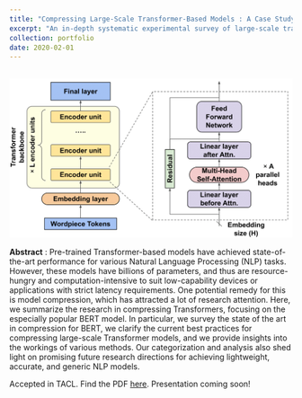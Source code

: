 ```yaml
---
title: "Compressing Large-Scale Transformer-Based Models : A Case Study on BERT"
excerpt: "An in-depth systematic experimental survey of large-scale transformer models like BERT."
collection: portfolio
date: 2020-02-01
---
```


<br/><img src='/images/bert_breakdown.png'>

**Abstract** : Pre-trained Transformer-based models have achieved state-of-the-art performance for various Natural Language Processing (NLP) tasks. However, these models have billions of parameters, and thus are resource-hungry and computation-intensive to suit low-capability devices or applications with strict latency requirements. One potential remedy for this is model compression, which has attracted a lot of research attention. Here, we summarize the research in compressing Transformers, focusing on the especially popular BERT model. In particular, we survey the state of the art in compression for BERT, we clarify the current best practices for compressing large-scale Transformer models, and we provide insights into the workings of various methods. Our categorization and analysis also shed light on promising future research directions for achieving lightweight, accurate, and generic NLP models.

Accepted in TACL. Find the PDF [here](http://prakharg24.github.io/files/bert_compression.pdf). Presentation coming soon!
